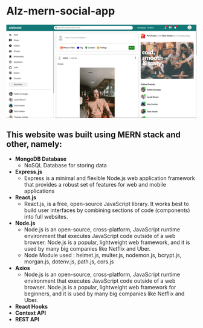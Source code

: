 # Alz-mern-social-app
![Social Media Image](https://github.com/AlghazHernanda/Alz-mern-social-app/blob/main/client/social-media-feed.JPG?raw=true)
## This website was built using MERN stack and other, namely:
- **MongoDB Database**
   - NoSQL Database for storing data
- **Express.js** 
   - Express is a minimal and flexible Node.js web application framework that provides a robust set of features for web and mobile applications
- **React.js**
   - React.js, is a free, open-source JavaScript library. It works best to build user interfaces by combining sections of code (components) into full websites. 
- **Node.js**
   - Node.js is an open-source, cross-platform, JavaScript runtime environment that executes JavaScript code outside of a web browser. Node.js is a popular, lightweight web          framework, and it is used by many big companies like Netflix and Uber.
   - Node Module used : helmet.js, multer.js, nodemon.js, bcrypt.js, morgan.js, dotenv.js, path.js, cors.js
- **Axios**
   - Node.js is an open-source, cross-platform, JavaScript runtime environment that executes JavaScript code outside of a web browser. Node.js is a popular, lightweight web          framework for beginners, and it is used by many big companies like Netflix and Uber.
- **React Hooks**
- **Context API**
- **REST API**

 



